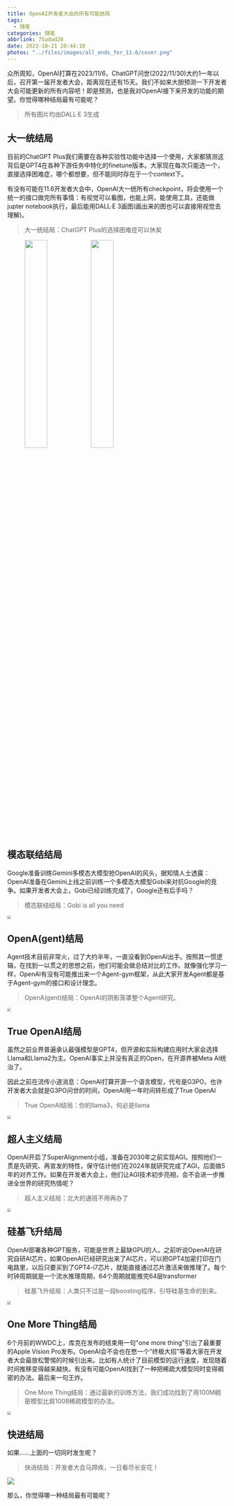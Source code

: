```yaml
---
title: OpenAI开发者大会的所有可能结局
tags:
  - 随笔
categories: 随笔
abbrlink: 75adad28
date: 2023-10-21 20:44:18
photos: "../files/images/all_ends_for_11.6/cover.png"
---
```


众所周知，OpenAI打算在2023/11/6，ChatGPT问世(2022/11/30)大约1一年以后，召开第一届开发者大会，距离现在还有15天。我们不如来大胆预测一下开发者大会可能更新的所有内容吧！即是预测，也是我对OpenAI接下来开发的功能的期望。你觉得哪种结局最有可能呢？

> 所有图片均由DALL·E 3生成

<!-- more -->

## 大一统结局

目前的ChatGPT Plus我们需要在各种实验性功能中选择一个使用，大家都猜测这背后是GPT4在各种下游任务中特化的finetune版本。大家现在每次只能选一个，直接选择困难症，哪个都想要，但不能同时存在于一个context下。

有没有可能在11.6开发者大会中，OpenAI大一统所有checkpoint，将会使用一个统一的接口做完所有事情：有视觉可以看图，也能上网，能使用工具，还能做jupter notebook执行，最后能用DALL·E 3画图(画出来的图也可以直接用视觉去理解)。

>  大一统结局：ChatGPT Plus的选择困难症可以休矣

<figure class="half">
    <img src="../files/images/all_ends_for_11.6/consistence.png" width="35%"/>
    <img src="../files/images/all_ends_for_11.6/c2.png" width="35%" />
</figure>



## 模态联结结局

Google准备训练Gemini多模态大模型抢OpenAI的风头，据知情人士透露：OpenAI准备在Gemini上线之前训练一个多模态大模型Gobi来对抗Google的竞争。如果开发者大会上，Gobi已经训练完成了，Google还有后手吗？

> 模态联结结局：Gobi is all you need



<img src="../files/images/all_ends_for_11.6/gobi.png" style="zoom:50%;" >



## OpenA(gent)结局

Agent技术目前非常火，过了大约半年，一直没看到OpenAI出手。按照其一惯逻辑，在找到一以贯之的思想之前，他们可能会做总结对比的工作。就像强化学习一样，OpenAI有没有可能推出来一个Agent-gym框架，从此大家开发Agent都是基于Agent-gym的接口和设计理念。

> OpenA(gent)结局：OpenAI的阴影笼罩整个Agent研究。

<img src="../files/images/all_ends_for_11.6/agent.png" style="zoom:50%;" >



## True OpenAI结局

虽然之前业界普遍承认最强模型是GPT4，但开源和实际构建应用时大家会选择Llama和Llama2为主。OpenAI事实上并没有真正的Open，在开源界被Meta AI统治了。

因此之前在流传小道消息：OpenAI打算开源一个语言模型，代号是G3PO，也许开发者大会就是G3PO问世的时间，OpenAI用一年时间转形成了True OpenAI

> True OpenAI结局：你的llama3，何必是llama

<img src="../files/images/all_ends_for_11.6/TrueOpenAI.png" style="zoom:50%;" >





## 超人主义结局

OpenAI开启了SuperAlignment小组，准备在2030年之前实现AGI。按照他们一贯是先研究、再宣发的特性，保守估计他们在2024年就研究完成了AGI，后面做5年的对齐工作。如果在开发者大会上，他们让AGI技术初步亮相，会不会进一步推进全世界的研究热情呢？

> 超人主义结局：北大的通班不用再办了

<img src="../files/images/all_ends_for_11.6/AGI.png" style="zoom:50%;" >



## 硅基飞升结局

OpenAI部署各种GPT服务，可能是世界上最缺GPU的人。之前听说OpenAI在研究自研AI芯片，如果OpenAI已经研究出来了AI芯片，可以把GPT4加密打印在门电路里，以后只要买到了GPT4-i7芯片，就能直接通过芯片激活来做推理了。每个时钟周期就是一个流水推理周期，64个周期就能推完64层transformer

> 硅基飞升结局：人类只不过是一段boosting程序，引导硅基生命的到来。

<img src="../files/images/all_ends_for_11.6/chip.png" style="zoom:50%;" >



## One More Thing结局

6个月前的WWDC上，库克在发布的结束用一句"one more thing"引出了最重要的Apple Vision Pro发布。OpenAI会不会也在憋一个"终极大招"等着大家在开发者大会最放松警惕的时候引出来。比如有人统计了目前模型的运行速度，发现随着时间推移变得越来越快。有没有可能OpenAI找到了一种把稀疏大模型同时变得稠密的办法。最后来一句王炸。

> One More Thing结局：通过最新的训练方法，我们成功找到了用100M稠密模型比肩100B稀疏模型的办法。

<img src="../files/images/all_ends_for_11.6/turbo.png" style="zoom:50%;" >

## 快进结局

如果……上面的一切同时发生呢？

> 快进结局：开发者大会马蹄疾，一日看尽长安花！

<img src="../files/images/all_ends_for_11.6/fast.jpg"  >

那么，你觉得哪一种结局最有可能呢？
